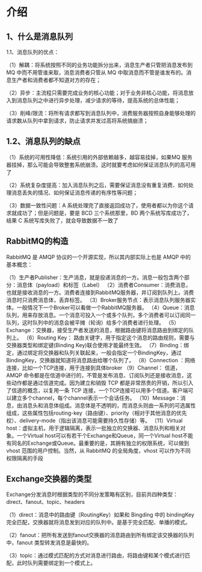 介绍
===

1、什么是消息队列
---

1.1、消息队列的优点：

（1）解耦：将系统按照不同的业务功能拆分出来，消息生产者只管把消息发布到 MQ 中而不用管谁来取，消息消费者只管从 MQ 中取消息而不管是谁发布的。消息生产者和消费者都不知道对方的存在；

（2）异步：主流程只需要完成业务的核心功能；对于业务非核心功能，将消息放入到消息队列之中进行异步处理，减少请求的等待，提高系统的总体性能；

（3）削峰/限流：将所有请求都写到消息队列中，消费服务器按照自身能够处理的请求数从队列中拿到请求，防止请求并发过高将系统搞崩溃；

1.2、消息队列的缺点
---

（1）系统的可用性降低：系统引用的外部依赖越多，越容易挂掉，如果MQ 服务器挂掉，那么可能会导致整套系统崩溃。这时就要考虑如何保证消息队列的高可用了

（2）系统复杂度提高：加入消息队列之后，需要保证消息没有重复消费、如何处理消息丢失的情况、如何保证消息传递的有序性等问题；

（3）数据一致性问题：A 系统处理完了直接返回成功了，使用者都以为你这个请求就成功了；但是问题是，要是 BCD 三个系统那里，BD 两个系统写库成功了，结果 C 系统写库失败了，就会导致数据不一致了

RabbitMQ的构造
---

RabbitMQ 是 AMQP 协议的一个开源实现，所以其内部实际上也是 AMQP 中的基本概念：

（1）生产者Publisher：生产消息，就是投递消息的一方。消息一般包含两个部分：消息体（payload）和标签（Label）
（2）消费者Consumer：消费消息，也就是接收消息的一方。消费者连接到RabbitMQ服务器，并订阅到队列上。消费消息时只消费消息体，丢弃标签。
（3）Broker服务节点：表示消息队列服务器实体。一般情况下一个Broker可以看做一个RabbitMQ服务器。
（4）Queue：消息队列，用来存放消息。一个消息可投入一个或多个队列，多个消费者可以订阅同一队列，这时队列中的消息会被平摊（轮询）给多个消费者进行处理。
（5）Exchange：交换器，接受生产者发送的消息，根据路由键将消息路由到绑定的队列上。
（6）Routing Key： 路由关键字，用于指定这个消息的路由规则，需要与交换器类型和绑定键(Binding Key)联合使用才能最终生效。
（7）Binding：绑定，通过绑定将交换器和队列关联起来，一般会指定一个BindingKey，通过BindingKey，交换器就知道将消息路由给哪个队列了。
（8）Connection ：网络连接，比如一个TCP连接，用于连接到具体broker
（9）Channel： 信道，AMQP 命令都是在信道中进行的，不管是发布消息、订阅队列还是接收消息，这些动作都是通过信道完成。因为建立和销毁 TCP 都是非常昂贵的开销，所以引入了信道的概念，以复用一条 TCP 连接，一个TCP连接可以用多个信道。客户端可以建立多个channel，每个channel表示一个会话任务。
（10）Message：消息，由消息头和消息体组成。消息体是不透明的，而消息头则由一系列的可选属性组成，这些属性包括routing-key（路由键）、priority（相对于其他消息的优先权）、delivery-mode（指出该消息可能需要持久性存储）等。
（11）Virtual host：虚拟主机，用于逻辑隔离，表示一批独立的交换器、消息队列和相关对象。一个Virtual host可以有若干个Exchange和Queue，同一个Virtual host不能有同名的Exchange或Queue。最重要的是，其拥有独立的权限系统，可以做到 vhost 范围的用户控制。当然，从 RabbitMQ 的全局角度，vhost 可以作为不同权限隔离的手段

Exchange交换器的类型
---

Exchange分发消息时根据类型的不同分发策略有区别，目前共四种类型：direct、fanout、topic、headers

（1）direct：消息中的路由键（RoutingKey）如果和 Bingding 中的 bindingKey 完全匹配，交换器就将消息发到对应的队列中。是基于完全匹配、单播的模式。

（2）fanout：把所有发送到fanout交换器的消息路由到所有绑定该交换器的队列中，fanout 类型转发消息是最快的。

（3）topic：通过模式匹配的方式对消息进行路由，将路由键和某个模式进行匹配，此时队列需要绑定到一个模式上。
